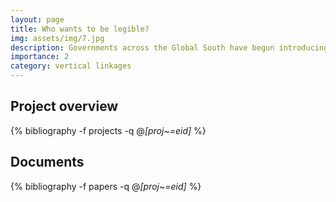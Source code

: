 ```yaml
---
layout: page
title: Who wants to be legible?
img: assets/img/7.jpg
description: Governments across the Global South have begun introducing biometric IDs  (eIDs) in an attempt to improve citizen-state legibility. While such initiatives can improve government efficiency, they also raise important questions about  citizen privacy, especially for groups with a history of mistrust in the state.  Who wants to turn their information over to government and why?
importance: 2
category: vertical linkages
---
```


## Project overview

<div class="publications">

  {% bibliography -f projects -q @*[proj~=eid]* %}

</div>

## Documents

<div class="publications">

  {% bibliography -f papers -q @*[proj~=eid]* %}

</div>
